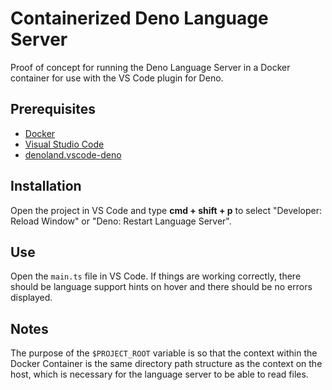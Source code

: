 Containerized Deno Language Server
==================================

Proof of concept for running the Deno Language Server in a Docker container for use with the VS Code plugin for Deno.

## Prerequisites

- [Docker](https://www.docker.com/products/docker-desktop/)
- [Visual Studio Code](https://code.visualstudio.com/)
- [denoland.vscode-deno](https://marketplace.visualstudio.com/items?itemName=denoland.vscode-deno)

## Installation

Open the project in VS Code and type **cmd + shift + p** to select "Developer: Reload Window" or "Deno: Restart Language Server".

## Use

Open the `main.ts` file in VS Code.  If things are working correctly, there should be language support hints on hover and there should be no errors displayed.

## Notes

The purpose of the `$PROJECT_ROOT` variable is so that the context within the Docker Container is the same directory path structure as the context on the host, which is necessary for the language server to be able to read files.